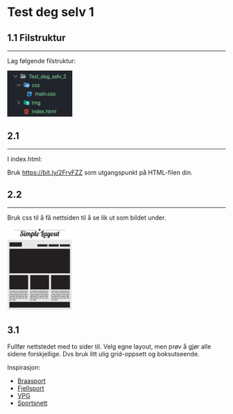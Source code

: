 # Test deg selv 1

## 1.1 Filstruktur

---

Lag følgende filstruktur:

<img src="img/filstruktur.png" width="150px">

## 2.1

---

I index.html:

Bruk https://bit.ly/2FrvFZZ som utgangspunkt på HTML-filen din.

## 2.2

---

Bruk css til å få nettsiden til å se lik ut som bildet under.

<img src="img/layout.jpg" width="150px">

## 3.1

Fullfør nettstedet med to sider til. Velg egne layout, men prøv å gjør alle sidene forskjellige. Dvs bruk litt ulig grid-oppsett og boksutseende.

Inspirasjon:

- <a href="https://braasport.no/sport/alpin-topptur/randonneeski">Braasport</a>
- <a href="https://www.fjellsport.no/produkter/turutstyr/ski-utstyr.html">Fjellsport</a>
- <a href="https://www.vpg.no/produkter/klatring/klatresko">VPG</a>
- <a href="https://www.sportsnett.no/ski">Sportsnett</a>
